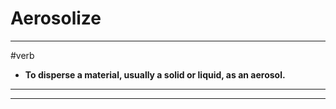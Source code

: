 # Aerosolize
---
#verb
- **To disperse a material, usually a solid or liquid, as an aerosol.**
---
---
